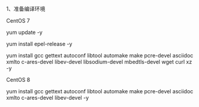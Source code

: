 1、准备编译环境

CentOS 7

yum update -y

yum install epel-release -y

yum install gcc gettext autoconf libtool automake make pcre-devel asciidoc xmlto c-ares-devel libev-devel libsodium-devel mbedtls-devel wget curl xz -y


CentOS 8

yum install gcc gettext autoconf libtool automake make pcre-devel asciidoc xmlto c-ares-devel libev-devel -y
